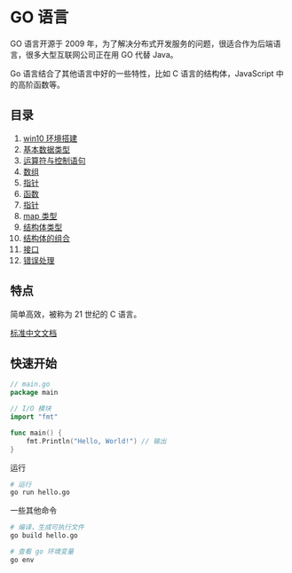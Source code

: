 # GO 语言

GO 语言开源于 2009 年，为了解决分布式开发服务的问题，很适合作为后端语言，很多大型互联网公司正在用 GO 代替 Java。

Go 语言结合了其他语言中好的一些特性，比如 C 语言的结构体，JavaScript 中的高阶函数等。

## 目录

1. [win10 环境搭建](./install.md)
1. [基本数据类型](./1-base.md)
1. [运算符与控制语句](./2-operator-and-loops.md)
1. [数组](./3-array.md)
1. [指针](./4-slice.md)
1. [函数](./5-func.md)
1. [指针](./6-point.md)
1. [map 类型](./7-map.md)
1. [结构体类型](./8-struct.md)
1. [结构体的组合](./9-compsition.md)
1. [接口](./10-interface.md)
1. [错误处理](./11-erorr.md)

## 特点

简单高效，被称为 21 世纪的 C 语言。

[标准中文文档](https://studygolang.com/pkgdoc)

## 快速开始

```go
// main.go
package main

// I/O 模块
import "fmt"

func main() {
    fmt.Println("Hello, World!") // 输出
}
```

运行

```bash
# 运行
go run hello.go
```

一些其他命令

```bash
# 编译，生成可执行文件
go build hello.go

# 查看 go 环境变量
go env
```

<comment-comment/> 
